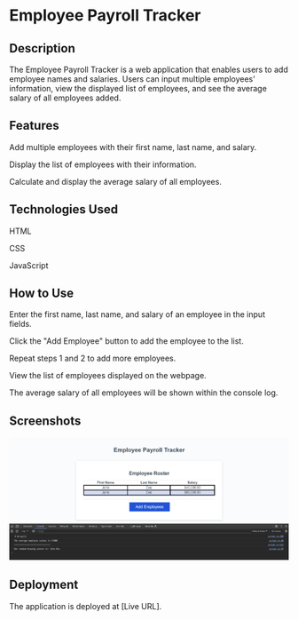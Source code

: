 
<h1>Employee Payroll Tracker</h1>

<h2>Description</h2>

The Employee Payroll Tracker is a web application that enables users to add employee names and salaries. Users can input multiple employees' information, view the displayed list of employees, and see the average salary of all employees added.


<h2>Features</h2>


Add multiple employees with their first name, last name, and salary.

Display the list of employees with their information.

Calculate and display the average salary of all employees.


<h2>Technologies Used</h2>


HTML

CSS

JavaScript


<h2>How to Use</h2>


Enter the first name, last name, and salary of an employee in the input fields.

Click the "Add Employee" button to add the employee to the list.

Repeat steps 1 and 2 to add more employees.

View the list of employees displayed on the webpage.

The average salary of all employees will be shown within the console log.


<h2>Screenshots</h2>

<img src='./assets/Screenshot.png'>


<h2>Deployment</h2>

The application is deployed at [Live URL].



